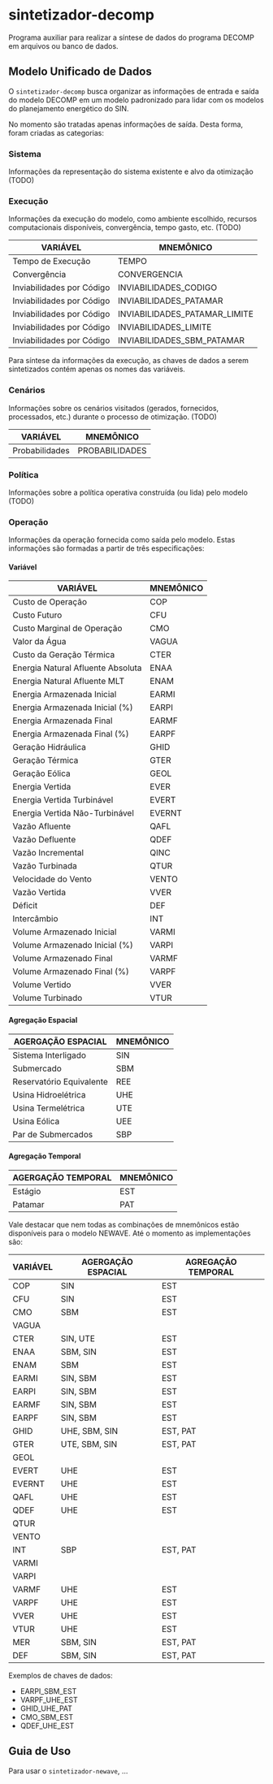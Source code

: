 # sintetizador-decomp
Programa auxiliar para realizar a síntese de dados do programa DECOMP em arquivos ou banco de dados.


## Modelo Unificado de Dados

O `sintetizador-decomp` busca organizar as informações de entrada e saída do modelo DECOMP em um modelo padronizado para lidar com os modelos do planejamento energético do SIN.

No momento são tratadas apenas informações de saída. Desta forma, foram criadas as categorias:

### Sistema

Informações da representação do sistema existente e alvo da otimização (TODO)

### Execução

Informações da execução do modelo, como ambiente escolhido, recursos computacionais disponíveis, convergência, tempo gasto, etc. (TODO)

|          VARIÁVEL          |           MNEMÔNICO            |
| -------------------------- | ------------------------------ |
| Tempo de Execução          |  TEMPO                         |
| Convergência               |  CONVERGENCIA                  |
| Inviabilidades por Código  |  INVIABILIDADES_CODIGO         |
| Inviabilidades por Código  |  INVIABILIDADES_PATAMAR        |
| Inviabilidades por Código  |  INVIABILIDADES_PATAMAR_LIMITE |
| Inviabilidades por Código  |  INVIABILIDADES_LIMITE         |
| Inviabilidades por Código  |  INVIABILIDADES_SBM_PATAMAR    |

Para síntese da informações da execução, as chaves de dados a serem sintetizados contém apenas os nomes das variáveis.

### Cenários

Informações sobre os cenários visitados (gerados, fornecidos, processados, etc.) durante o processo de otimização. (TODO)

|          VARIÁVEL          |     MNEMÔNICO     |
| -------------------------- | ----------------- |
|       Probabilidades       |   PROBABILIDADES  |

### Política

Informações sobre a política operativa construída (ou lida) pelo modelo (TODO)

### Operação

Informações da operação fornecida como saída pelo modelo. Estas informações são formadas a partir de três especificações: 

#### Variável


|          VARIÁVEL                 |  MNEMÔNICO |
| --------------------------        | ---------- |
| Custo de Operação                 |    COP     |
| Custo Futuro                      |    CFU     |
| Custo Marginal de Operação        |    CMO     |
| Valor da Água                     |    VAGUA   |
| Custo da Geração Térmica          |    CTER    |
| Energia Natural Afluente Absoluta |    ENAA    |
| Energia Natural Afluente MLT      |    ENAM    |
| Energia Armazenada Inicial        |    EARMI   |
| Energia Armazenada Inicial (%)    |    EARPI   |
| Energia Armazenada Final          |    EARMF   |
| Energia Armazenada Final (%)      |    EARPF   |
| Geração Hidráulica                |    GHID    |
| Geração Térmica                   |    GTER    |
| Geração Eólica                    |    GEOL    |
| Energia Vertida                   |    EVER    |
| Energia Vertida Turbinável        |    EVERT   |
| Energia Vertida Não-Turbinável    |    EVERNT  |
| Vazão Afluente                    |    QAFL    |
| Vazão Defluente                   |    QDEF    |
| Vazão Incremental                 |    QINC    |
| Vazão Turbinada                   |    QTUR    |
| Velocidade do Vento               |    VENTO   |
| Vazão Vertida                     |    VVER    |
| Déficit                           |    DEF     |
| Intercâmbio                       |    INT     |
| Volume Armazenado Inicial         |    VARMI   |
| Volume Armazenado Inicial (%)     |    VARPI   |
| Volume Armazenado Final           |    VARMF   |
| Volume Armazenado Final (%)       |    VARPF   |
| Volume Vertido                    |    VVER    |
| Volume Turbinado                  |    VTUR    |


#### Agregação Espacial


|   AGERGAÇÃO ESPACIAL     |  MNEMÔNICO |
| ------------------------ | ---------- |
| Sistema Interligado      |     SIN    |
| Submercado               |     SBM    |
| Reservatório Equivalente |     REE    |
| Usina Hidroelétrica      |     UHE    |
| Usina Termelétrica       |     UTE    |
| Usina Eólica             |     UEE    |
| Par de Submercados       |     SBP    |


#### Agregação Temporal

|   AGERGAÇÃO TEMPORAL   |  MNEMÔNICO  |
| ---------------------- | ----------- |
| Estágio                |     EST     |
| Patamar                |     PAT     |


Vale destacar que nem todas as combinações de mnemônicos estão disponíveis para o modelo NEWAVE. Até o momento as implementações são:

|          VARIÁVEL          | AGERGAÇÃO ESPACIAL | AGREGAÇÃO TEMPORAL |
| -------------------------- | ------------------ | ------------------ |
| COP                        | SIN                | EST                |
| CFU                        | SIN                | EST                |
| CMO                        | SBM                | EST                |
| VAGUA                      |                    |                    |
| CTER                       | SIN, UTE           | EST                |
| ENAA                       | SBM, SIN           | EST                |
| ENAM                       | SBM                | EST                |
| EARMI                      | SIN, SBM           | EST                |
| EARPI                      | SIN, SBM           | EST                |
| EARMF                      | SIN, SBM           | EST                |
| EARPF                      | SIN, SBM           | EST                |
| GHID                       | UHE, SBM, SIN      | EST, PAT           |
| GTER                       | UTE, SBM, SIN      | EST, PAT           |
| GEOL                       |                    |                    |
| EVERT                      | UHE                | EST                |
| EVERNT                     | UHE                | EST                |
| QAFL                       | UHE                | EST                |
| QDEF                       | UHE                | EST                |
| QTUR                       |                    |                    |
| VENTO                      |                    |                    |
| INT                        | SBP                | EST, PAT           |
| VARMI                      |                    |                    |
| VARPI                      |                    |                    |
| VARMF                      | UHE                | EST                |
| VARPF                      | UHE                | EST                |
| VVER                       | UHE                | EST                |
| VTUR                       | UHE                | EST                |
| MER                        | SBM, SIN           | EST, PAT           |
| DEF                        | SBM, SIN           | EST, PAT           |


Exemplos de chaves de dados:
- EARPI_SBM_EST
- VARPF_UHE_EST
- GHID_UHE_PAT
- CMO_SBM_EST
- QDEF_UHE_EST


## Guia de Uso

Para usar o `sintetizador-newave`, ...